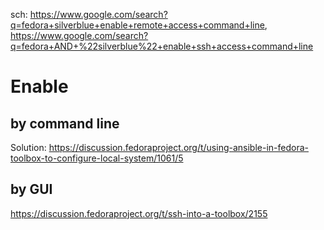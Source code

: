 sch: https://www.google.com/search?q=fedora+silverblue+enable+remote+access+command+line, https://www.google.com/search?q=fedora+AND+%22silverblue%22+enable+ssh+access+command+line

# Enable
## by command line
Solution: https://discussion.fedoraproject.org/t/using-ansible-in-fedora-toolbox-to-configure-local-system/1061/5

## by GUI
https://discussion.fedoraproject.org/t/ssh-into-a-toolbox/2155
